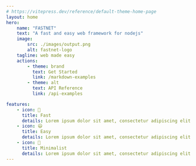 ```yaml
---
# https://vitepress.dev/reference/default-theme-home-page
layout: home
hero:
    name: "FASTNET"
    text: "A fast and easy web framework for nodejs"
    image:
        src: ./images/output.png
        alt: fastnet-logo
    tagline: web made easy
    actions:
        - theme: brand
          text: Get Started
          link: /markdown-examples
        - theme: alt
          text: API Reference
          link: /api-examples

features:
    - icon: 🚀
      title: Fast
      details: Lorem ipsum dolor sit amet, consectetur adipiscing elit
    - icon: 😃
      title: Easy
      details: Lorem ipsum dolor sit amet, consectetur adipiscing elit
    - icon: 🐛
      title: Minimalist
      details: Lorem ipsum dolor sit amet, consectetur adipiscing elit
---
```

